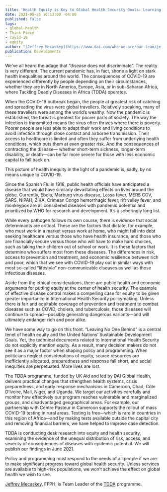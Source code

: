 ```yaml
---
title: 'Health Equity is Key to Global Health Security Goals: Learning from COVID-19'
date: 2021-05-25 16:13:00 -04:00
published: false
tags:
- global-health
- Think Piece
- covid-19
- equity
author: "[Jeffrey Mecaskey](https://www.dai.com/who-we-are/our-team/jeffrey-mecaskey)"
publication: Developments
---
```


We’ve all heard the adage that “disease does not discriminate”. The reality is very different. The current pandemic has, in fact, shone a light on stark health inequalities around the world. The consequences of COVID-19 are experienced differently by people depending on their circumstances, whether they are in North America, Europe, Asia, or in sub-Saharan Africa, where Tackling Deadly Diseases in Africa (TDDA) operates. 

When the COVID-19 outbreak began, the people at greatest risk of catching and spreading the virus were global travellers. Relatively speaking, many of these travellers were among the world’s wealthy. Now the pandemic is established, the threat is greatest for poorer parts of society. The way the infection is transmitted means the virus often thrives where there is poverty. Poorer people are less able to adapt their work and living conditions to avoid infection through close contact and airborne transmission. Their access to healthcare is limited and often they suffer from underlying health conditions, which puts them at even greater risk. And the consequences of contracting the disease— whether short-term sickness, longer-term disability, or death—can be far more severe for those with less economic capital to fall back on. 

This picture of health inequity in the light of a pandemic is, sadly, by no means unique to COVID-19. 

Since the Spanish Flu in 1918, public health officials have anticipated a disease that would have similarly devastating effects on lives around the globe. Currently, Ebola, Marburg virus disease, Lassa fever, MERS COV, SARS, NIPAH, ZIKA, Crimean Congo hemorrhagic fever, rift valley fever, and monkeypox are all considered diseases with pandemic potential and prioritized by WHO for research and development. It’s a soberingly long list. 

While every pathogen follows its own course, there is evidence that social determinants are critical. These are the factors that dictate, for example, who must work in a market versus work at home, who might fall into debt seeking healthcare versus those who have health insurance, and those who are financially secure versus those who will have to make hard choices, such as taking their children out of school or work. It is these factors that determine who suffers most from these diseases. The differences in risk, access to prevention and treatment, and economic resilience between rich and poor, which that we see with COVID-19 play out in similar ways with most so-called “lifestyle” non-communicable diseases as well as those infectious diseases.

Aside from the ethical considerations, there are public health and economic arguments for putting equity at the center of health security. The example of effective disease control makes a compelling case for equity to be given greater importance in International Health Security policymaking. Unless there is fair and equitable coverage of prevention and treatment to combat diseases such as COVID, cholera, and tuberculosis, those diseases will continue to spread—possibly generating dangerous variants—and will ultimately endanger rich and poor alike.

We have some way to go on this front. “Leaving No One Behind” is a central tenet of health equity and the United Nations’ Sustainable Development Goals. Yet, the technical documents related to International Health Security do not explicitly mention equity. As a result, many decision makers do not see it as a major factor when shaping policy and programming. When politicians neglect considerations of equity, scarce resources are inefficiently allocated, preparedness and response fall short, and social inequities are perpetuated. More lives are lost. 

The TDDA programme, funded by UK Aid and led by DAI Global Health, delivers practical changes that strengthen health systems, crisis preparedness, and early response mechanisms in Cameroon, Chad, Côte D’Ivoire, Mali, Niger, and Uganda. We target our activities carefully and monitor how effectively our program reaches vulnerable and marginalized groups, and disadvantaged geographical areas. For example, our partnership with Centre Pasteur in Cameroon supports the rollout of mass COVID-19 testing in rural areas. Testing is free—which is rare in countries in this region of Africa—and by making tests available outside the capital city and removing financial barriers, we have helped to improve case detection. 

TDDA is conducting desk research into equity and health security, examining the evidence of the unequal distribution of risk, access, and severity of consequences of diseases with epidemic potential. We will publish our findings in June 2021.

Policy and programming must respond to the needs of all people if we are to make significant progress toward global health security. Unless services are available to high-risk populations, we won’t achieve the effect on global health we wish to see. 

[Jeffrey Mecaskey](https://www.dai.com/who-we-are/our-team/jeffrey-mecaskey), FFPH, is Team Leader of the [TDDA](https://www.dai.com/our-work/projects/africa-tackling-deadly-diseases-in-africa-program) programme.